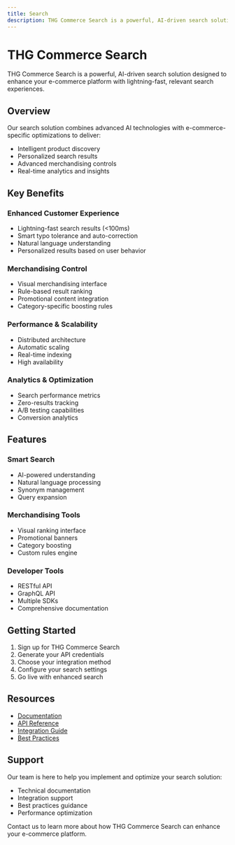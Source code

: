 ```yaml
---
title: Search
description: THG Commerce Search is a powerful, AI-driven search solution designed to enhance your e-commerce platform with lightning-fast, relevant search experiences.
---
```


# THG Commerce Search

THG Commerce Search is a powerful, AI-driven search solution designed to enhance your e-commerce platform with lightning-fast, relevant search experiences.

## Overview

Our search solution combines advanced AI technologies with e-commerce-specific optimizations to deliver:

- Intelligent product discovery
- Personalized search results
- Advanced merchandising controls
- Real-time analytics and insights

## Key Benefits

### Enhanced Customer Experience
- Lightning-fast search results (<100ms)
- Smart typo tolerance and auto-correction
- Natural language understanding
- Personalized results based on user behavior

### Merchandising Control
- Visual merchandising interface
- Rule-based result ranking
- Promotional content integration
- Category-specific boosting rules

### Performance & Scalability
- Distributed architecture
- Automatic scaling
- Real-time indexing
- High availability

### Analytics & Optimization
- Search performance metrics
- Zero-results tracking
- A/B testing capabilities
- Conversion analytics

## Features

### Smart Search
- AI-powered understanding
- Natural language processing
- Synonym management
- Query expansion

### Merchandising Tools
- Visual ranking interface
- Promotional banners
- Category boosting
- Custom rules engine

### Developer Tools
- RESTful API
- GraphQL API
- Multiple SDKs
- Comprehensive documentation

## Getting Started

1. Sign up for THG Commerce Search
2. Generate your API credentials
3. Choose your integration method
4. Configure your search settings
5. Go live with enhanced search

## Resources

- [Documentation](/docs/search)
- [API Reference](/docs/search/api)
- [Integration Guide](/docs/search/integration)
- [Best Practices](/docs/search/best-practices)

## Support

Our team is here to help you implement and optimize your search solution:

- Technical documentation
- Integration support
- Best practices guidance
- Performance optimization

Contact us to learn more about how THG Commerce Search can enhance your e-commerce platform.